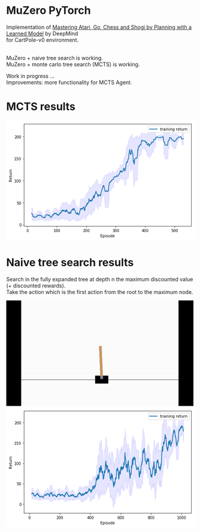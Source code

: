 # MuZero PyTorch
 Implementation of [Mastering Atari, Go, Chess and Shogi by Planning with a Learned Model](https://arxiv.org/pdf/1911.08265.pdf) by DeepMind<br> for CartPole-v0 environment.<br><br>
 
 MuZero + naive tree search is working.<br>
 MuZero + monte carlo tree search (MCTS) is working.<br>
 
 Work in progress ...<br>
 Improvements: more functionality for MCTS Agent. <br>
 
 # MCTS results
 
 ![training_mcts](https://github.com/Hauf3n/MuZero-PyTorch/blob/master/media/training_mcts.png)
 
 # Naive tree search results
 Search in the fully expanded tree at depth n the maximum discounted value (+ discounted rewards).<br>
 Take the action which is the first action from the root to the maximum node.<br>
 
 ![cartpole_naive_tree_search](https://github.com/Hauf3n/MuZero-PyTorch/blob/master/media/cartpole_naive_tree_search.gif)
 ![training_naive_tree_search](https://github.com/Hauf3n/MuZero-PyTorch/blob/master/media/training_naive_tree_search.png)
